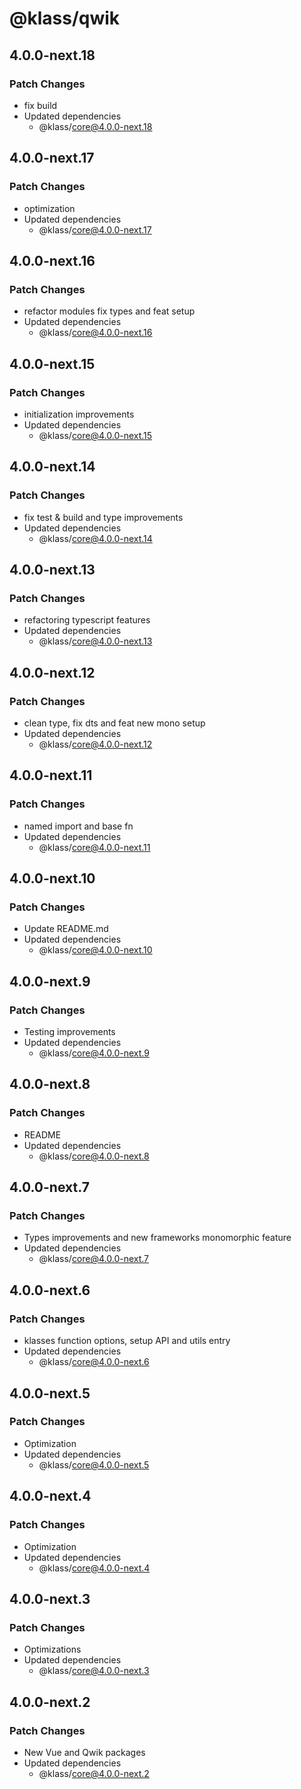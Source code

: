 # @klass/qwik

## 4.0.0-next.18

### Patch Changes

- fix build
- Updated dependencies
  - @klass/core@4.0.0-next.18

## 4.0.0-next.17

### Patch Changes

- optimization
- Updated dependencies
  - @klass/core@4.0.0-next.17

## 4.0.0-next.16

### Patch Changes

- refactor modules fix types and feat setup
- Updated dependencies
  - @klass/core@4.0.0-next.16

## 4.0.0-next.15

### Patch Changes

- initialization improvements
- Updated dependencies
  - @klass/core@4.0.0-next.15

## 4.0.0-next.14

### Patch Changes

- fix test & build and type improvements
- Updated dependencies
  - @klass/core@4.0.0-next.14

## 4.0.0-next.13

### Patch Changes

- refactoring typescript features
- Updated dependencies
  - @klass/core@4.0.0-next.13

## 4.0.0-next.12

### Patch Changes

- clean type, fix dts and feat new mono setup
- Updated dependencies
  - @klass/core@4.0.0-next.12

## 4.0.0-next.11

### Patch Changes

- named import and base fn
- Updated dependencies
  - @klass/core@4.0.0-next.11

## 4.0.0-next.10

### Patch Changes

- Update README.md
- Updated dependencies
  - @klass/core@4.0.0-next.10

## 4.0.0-next.9

### Patch Changes

- Testing improvements
- Updated dependencies
  - @klass/core@4.0.0-next.9

## 4.0.0-next.8

### Patch Changes

- README
- Updated dependencies
  - @klass/core@4.0.0-next.8

## 4.0.0-next.7

### Patch Changes

- Types improvements and new frameworks monomorphic feature
- Updated dependencies
  - @klass/core@4.0.0-next.7

## 4.0.0-next.6

### Patch Changes

- klasses function options, setup API and utils entry
- Updated dependencies
  - @klass/core@4.0.0-next.6

## 4.0.0-next.5

### Patch Changes

- Optimization
- Updated dependencies
  - @klass/core@4.0.0-next.5

## 4.0.0-next.4

### Patch Changes

- Optimization
- Updated dependencies
  - @klass/core@4.0.0-next.4

## 4.0.0-next.3

### Patch Changes

- Optimizations
- Updated dependencies
  - @klass/core@4.0.0-next.3

## 4.0.0-next.2

### Patch Changes

- New Vue and Qwik packages
- Updated dependencies
  - @klass/core@4.0.0-next.2
